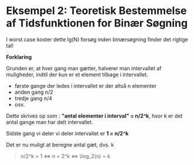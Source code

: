 # Eksempel 2: Teoretisk Bestemmelse af Tidsfunktionen for Binær Søgning

I worst case koster dette lg(N) forsøg inden binærsøgning finder det rigtige tal!


**Forklaring**

Grunden er, at hver gang man gætter, halverer man intervallet af muligheder, indtil der kun er et element tilbage i intervallet. 

- første gange der ledes i intervallet er der altså n elementer
- anden gang n/2
- tredje gang n/4
- osv.

Dette skrives op som : **"antal elementer i interval" = n/2^k**, hvor k er det antal gange man har delt intervallet.

Sidste gang vi deler vi deler intervallet er **1 = n/2^k**

Det er nu muligt at beregne antal gæt, dvs. k

> n/2^k = 1 <=> n = 2^k <=> \log_2(n) = k
